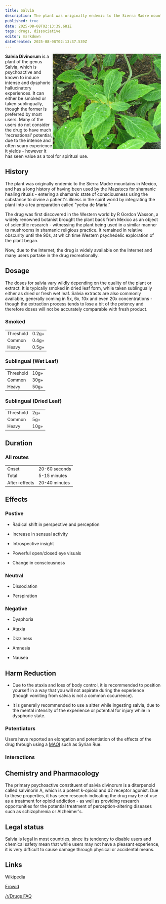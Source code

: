 ```yaml
---
title: Salvia
description: The plant was originally endemic to the Sierra Madre mountains in Mexico, and has a long history of having been used by the Mazatecs for shamanic healing...
published: true
date: 2025-08-08T02:13:39.681Z
tags: drugs, dissociative
editor: markdown
dateCreated: 2025-08-08T02:13:37.539Z
---
```


<img src="/assets/salvia.jpg" width="350" align="right">

**Salvia Divinorum** is a plant of the genus Salvia, which is psychoactive and known to induce intense and dysphoric hallucinatory experiences. It can either be smoked or taken sublingually, though the former is preferred by most users. Many of the users do not consider the drug to have much 'recreational' potential, due to the intense and often scary experience it yields - however it has seen value as a tool for spiritual use.

## History

The plant was originally endemic to the Sierra Madre mountains in Mexico, and has a long history of having been used by the Mazatecs for shamanic healing rituals - entering a shamanic state of consciousness using the substance to divine a patient's illness in the spirit world by integrating the plant into a tea preparation called "yerba de Maria."

The drug was first discovered in the Western world by R Gordon Wasson, a widely renowned botanist brought the plant back from Mexico as an object of scientific research - witnessing the plant being used in a similar manner to mushrooms in shamanic religious practice. It remained in relative obscurity until the 90s, at which time Western psychedelic exploration of the plant began.

Now, due to the Internet, the drug is widely available on the Internet and many users partake in the drug recreationally. 

## Dosage

The doses for salvia vary wildly depending on the quality of the plant or extract. It is typically smoked in dried leaf form, while taken sublingually either as dried or fresh wet leaf. Salvia extracts are also commonly available, generally coming in 5x, 6x, 10x and even 20x concentrations - though the extraction process tends to lose a bit of the potency and therefore doses will not be accurately comparable with fresh product.

### Smoked
| | |
|---|---|
| Threshold | 0.2g+ |
| Common | 0.4g+ |
| Heavy | 0.5g+ |

### Sublingual (Wet Leaf)
| | |
|---|---|
| Threshold | 10g+ |
| Common | 30g+ |
| Heavy | 50g+ |

### Sublingual (Dried Leaf)
| | |
|---|---|
| Threshold | 2g+ |
| Common | 5g+ |
| Heavy | 10g+ |

## Duration

### All routes
| | |
|---|---|
| Onset | 20-60 seconds |
| Total | 5-15 minutes |
| After-effects | 20-40 minutes |

## Effects

### Postive

* Radical shift in perspective and perception

* Increase in sensual activity

* Introspective insight

* Powerful open/closed eye visuals

* Change in consciousness

### Neutral

* Dissociation

* Perspiration

### Negative

* Dysphoria

* Ataxia

* Dizziness

* Amnesia

* Nausea

## Harm Reduction

* Due to the ataxia and loss of body control, it is recommended to position yourself in a way that you will not aspirate during the experience (though vomiting from salvia is not a common occurrence). 

* It is generally recommended to use a sitter while ingesting salvia, due to the mental intensity of the experience or potential for injury while in dysphoric state.

### Potentiators

Users have reported an elongation and potentiation of the effects of the drug through using a [MAOI](/en/maoi) such as Syrian Rue.

### Interactions

## Chemistry and Pharmacology

The primary psychoactive constituent of salvia divinorum is a diterpenoid called salvinorin A, which is a potent k-opioid and d2 receptor agonist. Due to these properties, it has seen research indicating the drug may be of use as a treatment for opioid addiction - as well as providing research opportunities for the potential treatment of perception-altering diseases such as schizophrenia or Alzheimer's.

## Legal status

Salvia is legal in most countries, since its tendency to disable users and chemical safety mean that while users may not have a pleasant experience, it is very difficult to cause damage through physical or accidental means.

## Links

[Wikipedia](https://en.wikipedia.org/wiki/Salvia_divinorum)

[Erowid](https://www.erowid.org/plants/salvia/salvia.shtml)

[/r/Drugs FAQ](http://reddit.com/r/Drugs/comments/jkscw/rdrugs_ama_series_salvia_divinorum_salvia/?sort=top)